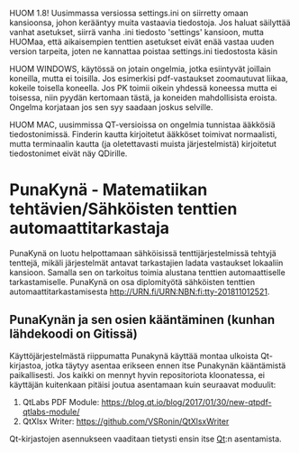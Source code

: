 HUOM 1.8! Uusimmassa versiossa settings.ini on siirretty omaan kansioonsa, johon kerääntyy muita vastaavia tiedostoja. Jos haluat säilyttää vanhat asetukset, siirrä vanha .ini tiedosto 'settings' kansioon, mutta HUOMaa, että aikaisempien tenttien asetukset eivät enää vastaa uuden version tarpeita, joten ne kannattaa poistaa settings.ini tiedostosta käsin

HUOM WINDOWS, käytössä on jotain ongelmia, jotka esiintyvät joillain koneilla, mutta ei toisilla. Jos esimerkisi pdf-vastaukset zoomautuvat liikaa, kokeile toisella koneella. Jos PK toimii oikein yhdessä koneessa mutta ei toisessa, niin pyydän kertomaan tästä, ja koneiden mahdollisista eroista. Ongelma korjataan jos sen syy saadaan joskus selville.

HUOM MAC, uusimmissa QT-versioissa on ongelmia tunnistaa ääkkösiä tiedostonimissä. Finderin kautta kirjoitetut ääkköset toimivat normaalisti, mutta terminaalin kautta (ja oletettavasti muista järjestelmistä) kirjoitetut tiedostonimet eivät näy QDirille.


# PunaKynä - Matematiikan tehtävien/Sähköisten tenttien automaattitarkastaja

PunaKynä on luotu helpottamaan sähköisissä tenttijärjestelmissä tehtyjä tenttejä, mikäli järjestelmät antavat tarkastajien ladata vastaukset lokaaliin kansioon. Samalla sen on tarkoitus toimia alustana tenttien automaattiselle tarkastamiselle. PunaKynä on osa diplomityötä sähköisten tenttien automaattitarkastamisesta <http://URN.fi/URN:NBN:fi:tty-201811012521>.

## PunaKynän ja sen osien kääntäminen (kunhan lähdekoodi on Gitissä)

Käyttöjärjestelmästä riippumatta Punakynä käyttää montaa ulkoista Qt-kirjastoa,
jotka täytyy asentaa erikseen ennen itse Punakynän kääntämistä paikallisesti.
Jos kaikki on mennyt hyvin repositoriota kloonatessa, ei käyttäjän kuitenkaan pitäisi joutua
asentamaan kuin seuraavat moduulit:

1. QtLabs PDF Module: <https://blog.qt.io/blog/2017/01/30/new-qtpdf-qtlabs-module/>
2. QtXlsx Writer: <https://github.com/VSRonin/QtXlsxWriter>

Qt-kirjastojen asennukseen vaaditaan tietysti ensin itse [Qt](https://www.qt.io/):n asentamista.


